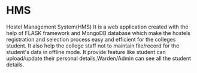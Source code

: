# HMS
Hostel Management System(HMS)
It is a web application created with the help of FLASK framework and MongoDB database which make the hostels registration and selection process easy and efficient for the colleges student.
It also help the college staff not to maintain file/record for the student's data in offline mode.
It provide feature like student can upload/update their personal details,Warden/Admin can see all the student details. 


